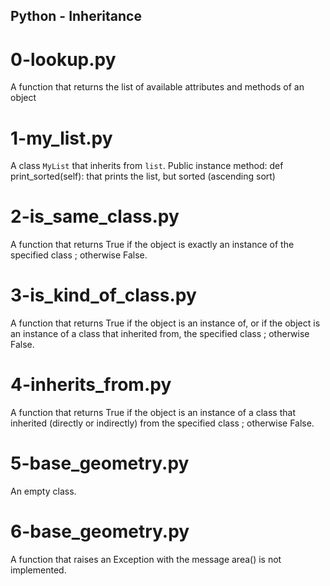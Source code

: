 ## Python - Inheritance
# 0-lookup.py
A function that returns the list of available attributes and methods of an object
# 1-my_list.py
A class `MyList` that inherits from `list`. Public instance method: def print_sorted(self): that prints the list, but sorted (ascending sort)
# 2-is_same_class.py
A function that returns True if the object is exactly an instance of the specified class ; otherwise False.
# 3-is_kind_of_class.py
A function that returns True if the object is an instance of, or if the object is an instance of a class that inherited from, the specified class ; otherwise False.
# 4-inherits_from.py
A function that returns True if the object is an instance of a class that inherited (directly or indirectly) from the specified class ; otherwise False.
# 5-base_geometry.py
An empty class.
# 6-base_geometry.py
A function that raises an Exception with the message area() is not implemented.
